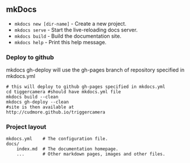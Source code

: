 ## mkDocs

* `mkdocs new [dir-name]` - Create a new project.
* `mkdocs serve` - Start the live-reloading docs server.
* `mkdocs build` - Build the documentation site.
* `mkdocs help` - Print this help message.

### Deploy to github

mkdocs gh-deploy will use the gh-pages branch of repository specified in mkdocs.yml

	# this will deploy to github gh-pages specified in mkdocs.yml
	cd tiggercamera #should have mkdocs.yml file
	mkdocs build --clean
	mkdocs gh-deploy --clean 
	#site is then available at
	http://cudmore.github.io/triggercamera

### Project layout

    mkdocs.yml    # The configuration file.
    docs/
        index.md  # The documentation homepage.
        ...       # Other markdown pages, images and other files.
